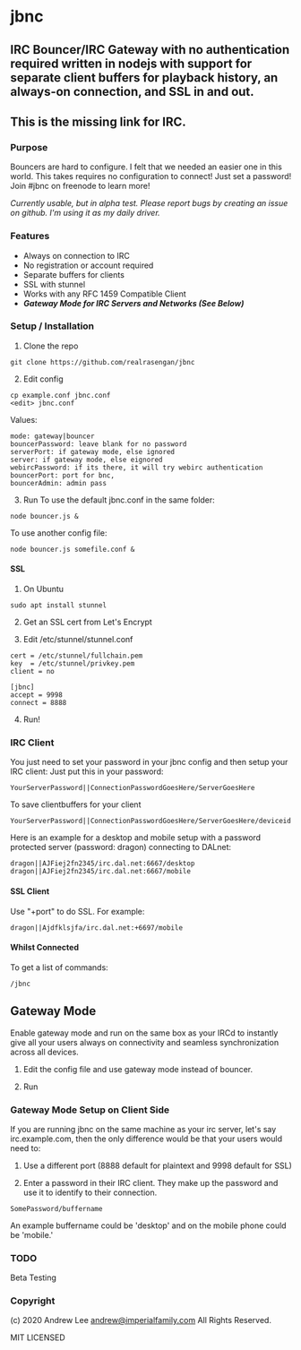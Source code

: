# jbnc
## IRC Bouncer/IRC Gateway with no authentication required written in nodejs with support for separate client buffers for playback history, an always-on connection, and SSL in and out.

## This is the missing link for IRC.

### Purpose
Bouncers are hard to configure.  I felt that we needed an easier one in this world.  This takes requires no configuration to connect!  Just set a password!
Join #jbnc on freenode to learn more!

*Currently usable, but in alpha test.  Please report bugs by creating an issue on github.  I'm using it as my daily driver.*

### Features
- Always on connection to IRC
- No registration or account required
- Separate buffers for clients
- SSL with stunnel
- Works with any RFC 1459 Compatible Client
- ***Gateway Mode for IRC Servers and Networks (See Below)***

### Setup / Installation
1. Clone the repo
```
git clone https://github.com/realrasengan/jbnc
```
2. Edit config
```
cp example.conf jbnc.conf
<edit> jbnc.conf
```
Values:
```
mode: gateway|bouncer
bouncerPassword: leave blank for no password
serverPort: if gateway mode, else ignored
server: if gateway mode, else eignored
webircPassword: if its there, it will try webirc authentication
bouncerPort: port for bnc,
bouncerAdmin: admin pass
```

3. Run
To use the default jbnc.conf in the same folder:
```
node bouncer.js &
```

To use another config file:
```
node bouncer.js somefile.conf &
```


#### SSL
1. On Ubuntu
```
sudo apt install stunnel
```

2. Get an SSL cert from Let's Encrypt

3. Edit /etc/stunnel/stunnel.conf
```
cert = /etc/stunnel/fullchain.pem
key  = /etc/stunnel/privkey.pem
client = no

[jbnc]
accept = 9998
connect = 8888
```
4. Run!

### IRC Client
You just need to set your password in your jbnc config and then setup your IRC client:
Just put this in your password:
```
YourServerPassword||ConnectionPasswordGoesHere/ServerGoesHere
```
To save clientbuffers for your client
```
YourServerPassword||ConnectionPasswordGoesHere/ServerGoesHere/deviceid
```

Here is an example for a desktop and mobile setup with a password protected server (password: dragon) connecting to DALnet:
```
dragon||AJFiej2fn2345/irc.dal.net:6667/desktop
dragon||AJFiej2fn2345/irc.dal.net:6667/mobile
```

#### SSL Client
Use "+port" to do SSL.  For example:
```
dragon||Ajdfklsjfa/irc.dal.net:+6697/mobile
```

#### Whilst Connected
To get a list of commands:
```
/jbnc
```

## Gateway Mode
Enable gateway mode and run on the same box as your IRCd to instantly give all your users always on connectivity and seamless synchronization across all devices.

1. Edit the config file and use gateway mode instead of bouncer.

2. Run

### Gateway Mode Setup on Client Side

If you are running jbnc on the same machine as your irc server, let's say irc.example.com, then the only difference would be that your users would need to:

1. Use a different port (8888 default for plaintext and 9998 default for SSL)

2. Enter a password in their IRC client.  They make up the password and use it to identify to their connection.
```
SomePassword/buffername
```

An example buffername could be 'desktop' and on the mobile phone could be 'mobile.'


### TODO

Beta Testing

### Copyright
(c) 2020 Andrew Lee <andrew@imperialfamily.com>
All Rights Reserved.

MIT LICENSED
